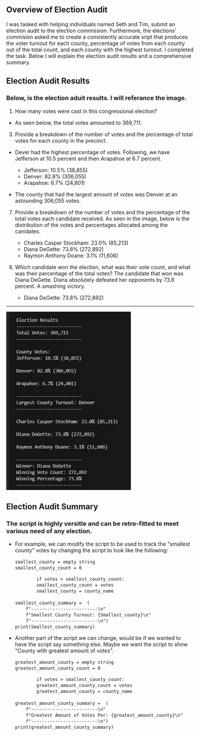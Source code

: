 ## Overview of Election Audit 
  I was tasked with helping individuals named Seth and Tim, submit an election audit to the election commission. Furthermore, the elections' commision asked
me to create a consistently accurate sript that produces the voter turnout for each county, percentage of votes from each county out of the total count, and each county with the highest turnout. I completed the task. Below I will explain the election audit results and a comprehensive summary. 

## Election Audit Results 
### Below, is the election aduit results. I will referance the image.
1. How many votes were cast in this congressional election?
  - As seen below, the total votes amounted to 369,711.
  
  
3. Provide a breakdown of the number of votes and the percentage of total votes for each county in the precinct.
  - Dever had the highest percentage of votes. Following, we have Jefferson at 10.5 percent and then Arapahoe at 6.7 percent.
    - Jefferson: 10.5% (38,855)
    - Denver: 82.8% (306,055)
    - Arapahoe: 6.7% (24,801)

  - The county that had the largest amount of votes was Denver at an astounding 306,055 votes.
  
  
7. Provide a breakdown of the number of votes and the percentage of the total votes each candidate received.
As seen in the image, below is the distribution of the votes and percentages allocated among the canidates.

    - Charles Casper Stockham: 23.0% (85,213)
    - Diana DeGette: 73.8% (272,892)
    - Raymon Anthony Doane: 3.1% (11,606)


9. Which candidate won the election, what was their vote count, and what was their percentage of the total votes?
  The candidate that won was Diana DeGette. Diana absolutely defeated her opponents by 73.8 percent. A smashing victory. 

   - Diana DeGette: 73.8% (272,892)




-----------------------------------------------------------------------------------------------------------------------------




![Election Analysis](https://github.com/Aszeal/Election_Analysis-/blob/main/Resources%20Election%20Analysis/Election%20Analysis%20text.png)

## Election Audit Summary
### The script is highly versitle and can be retro-fitted to meet various need of any election.

 - For example,  we can modify the script to be used to track the "smallest county" votes by changing the script to look like the following:
    ```
    smallest_county = empty string   
    smallest_county_count = 0
    ```
    
    ```
            if votes > smallest_county_count:
            smallest_county_count = votes
            smallest_county = county_name
            
    smallest_county_summary =  (
        f"-------------------------\n"
        f"Smallest County Turnout: {Smallest_county}\n"
        f"-------------------------\n")
    print(Smallest_county_summary)

    ```
  - Another part of the script we can change, would be if we wanted to have the script say something else. Maybe we want the script to show "County with greatest           amount of votes".
       ```
    greatest_amount_county = empty string   
    greatest_amount_county_count = 0
    ```
    ```
            if votes > smallest_county_count:
            greatest_amount_county_count = votes
            greatest_amount_county = county_name
            
    greatest_amount_county_summary =  (
        f"-------------------------\n"
        f"Greatest Amount of Votes Per: {greatest_amount_county}\n"
        f"-------------------------\n")
    print(greatest_amount_county_summary)
    ```
